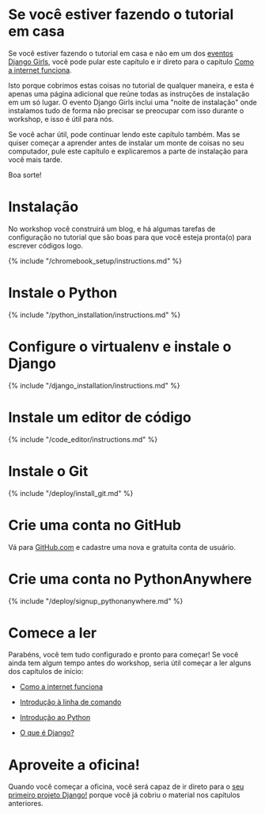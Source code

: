 # Se você estiver fazendo o tutorial em casa

Se você estiver fazendo o tutorial em casa e não em um dos [eventos Django Girls](https://djangogirls.org/events/), você pode pular este capítulo e ir direto para o capítulo [Como a internet funciona](../how_the_internet_works/README.md).

Isto porque cobrimos estas coisas no tutorial de qualquer maneira, e esta é apenas uma página adicional que reúne todas as instruções de instalação em um só lugar. O evento Django Girls inclui uma "noite de instalação" onde instalamos tudo de forma não precisar se preocupar com isso durante o workshop, e isso é útil para nós.

Se você achar útil, pode continuar lendo este capítulo também. Mas se quiser começar a aprender antes de instalar um monte de coisas no seu computador, pule este capítulo e explicaremos a parte de instalação para você mais tarde.

Boa sorte!

# Instalação

No workshop você construirá um blog, e há algumas tarefas de configuração no tutorial que são boas para que você esteja pronta(o) para escrever códigos logo.

<!--sec data-title="Chromebook setup (if you're using one)"
data-id="chromebook_setup" data-collapse=true ces--> {% include "/chromebook_setup/instructions.md" %} 

<!--endsec-->

# Instale o Python

{% include "/python_installation/instructions.md" %}

# Configure o virtualenv e instale o Django

{% include "/django_installation/instructions.md" %}

# Instale um editor de código

{% include "/code_editor/instructions.md" %}

# Instale o Git

{% include "/deploy/install_git.md" %}

# Crie uma conta no GitHub

Vá para [GitHub.com](https://www.github.com) e cadastre uma nova e gratuita conta de usuário.

# Crie uma conta no PythonAnywhere

{% include "/deploy/signup_pythonanywhere.md" %}

# Comece a ler

Parabéns, você tem tudo configurado e pronto para começar! Se você ainda tem algum tempo antes do workshop, seria útil começar a ler alguns dos capítulos de início:

* [Como a internet funciona](../how_the_internet_works/README.md)

* [Introdução à linha de comando](../intro_to_command_line/README.md)

* [Introdução ao Python](../python_introduction/README.md)

* [O que é Django?](../django/README.md)

# Aproveite a oficina!

Quando você começar a oficina, você será capaz de ir direto para o [seu primeiro projeto Django!](../django_start_project/README.md) porque você já cobriu o material nos capítulos anteriores.